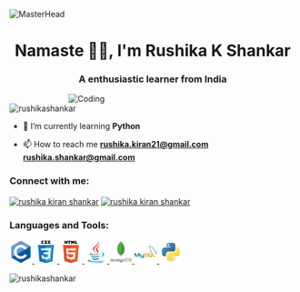 ![MasterHead](https://cdn.vectorstock.com/i/500p/27/93/abstract-digital-braintechnology-concept-vector-35592793.jpg)
<h1 align="center">Namaste 🙏🏻, I'm Rushika K Shankar</h1>
<h3 align="center">A enthusiastic learner from India</h3>

<img align="right" alt="Coding" width="400" src="https://img.freepik.com/premium-vector/girl-coding-with-laptop-illustration_418302-2384.jpg?w=740">

<p align="left"> <img src="https://komarev.com/ghpvc/?username=rushikashankar&label=Profile%20views&color=0e75b6&style=flat" alt="rushikashankar" /> </p>

- 🌱 I’m currently learning **Python**

- 📫 How to reach me **rushika.kiran21@gmail.com rushika.shankar@gmail.com**

<h3 align="left">Connect with me:</h3>
<p align="left">
<a href="https://linkedin.com/in/rushika kiran shankar" target="blank"><img align="center" src="https://raw.githubusercontent.com/rahuldkjain/github-profile-readme-generator/master/src/images/icons/Social/linked-in-alt.svg" alt="rushika kiran shankar" height="30" width="40" /></a>
<a href="https://kaggle.com/rushika kiran shankar" target="blank"><img align="center" src="https://raw.githubusercontent.com/rahuldkjain/github-profile-readme-generator/master/src/images/icons/Social/kaggle.svg" alt="rushika kiran shankar" height="30" width="40" /></a>
</p>

<h3 align="left">Languages and Tools:</h3>
<p align="left"> <a href="https://www.cprogramming.com/" target="_blank" rel="noreferrer"> <img src="https://raw.githubusercontent.com/devicons/devicon/master/icons/c/c-original.svg" alt="c" width="40" height="40"/> </a> <a href="https://www.w3schools.com/css/" target="_blank" rel="noreferrer"> <img src="https://raw.githubusercontent.com/devicons/devicon/master/icons/css3/css3-original-wordmark.svg" alt="css3" width="40" height="40"/> </a> <a href="https://www.w3.org/html/" target="_blank" rel="noreferrer"> <img src="https://raw.githubusercontent.com/devicons/devicon/master/icons/html5/html5-original-wordmark.svg" alt="html5" width="40" height="40"/> </a> <a href="https://www.java.com" target="_blank" rel="noreferrer"> <img src="https://raw.githubusercontent.com/devicons/devicon/master/icons/java/java-original.svg" alt="java" width="40" height="40"/> </a> <a href="https://www.mongodb.com/" target="_blank" rel="noreferrer"> <img src="https://raw.githubusercontent.com/devicons/devicon/master/icons/mongodb/mongodb-original-wordmark.svg" alt="mongodb" width="40" height="40"/> </a> <a href="https://www.mysql.com/" target="_blank" rel="noreferrer"> <img src="https://raw.githubusercontent.com/devicons/devicon/master/icons/mysql/mysql-original-wordmark.svg" alt="mysql" width="40" height="40"/> </a> <a href="https://www.python.org" target="_blank" rel="noreferrer"> <img src="https://raw.githubusercontent.com/devicons/devicon/master/icons/python/python-original.svg" alt="python" width="40" height="40"/> </a> </p>

<p><img align="center" src="https://github-readme-streak-stats.herokuapp.com/?user=rushikashankar&" alt="rushikashankar" /></p>
